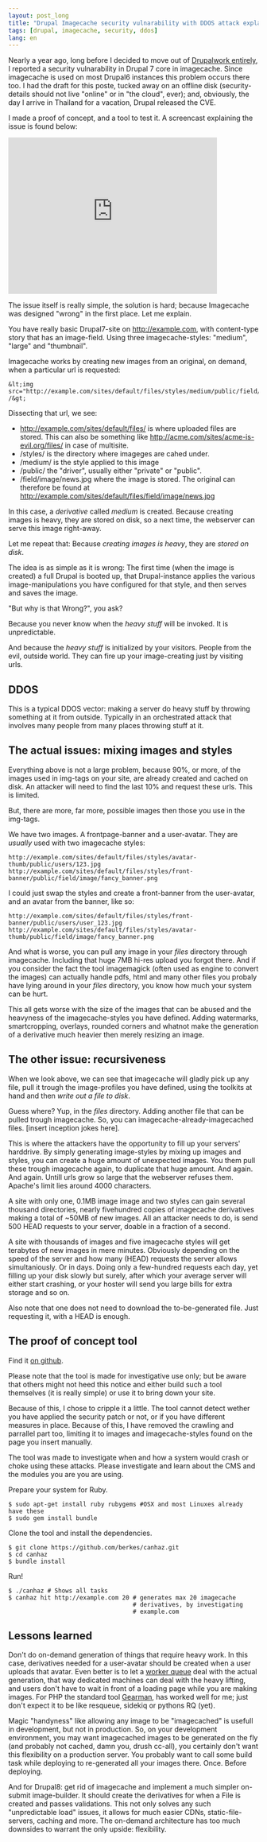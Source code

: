 ```yaml
---
layout: post_long
title: "Drupal Imagecache security vulnarability with DDOS attack explained"
tags: [drupal, imagecache, security, ddos]
lang: en
---
```


Nearly a year ago, long before I decided to move out of [Drupalwork
entirely](http://berk.es/2012/10/01/farewell-drupal/), I reported a security vulnarability in Drupal 7 core
in imagecache. Since imagecache is used on most Drupal6 instances this
problem occurs there too. I had the draft for this poste, tucked away on
an offline disk (security-details should not live "online" or in "the
cloud", ever); and, obviously, the day I arrive in Thailand for a
vacation, Drupal released the CVE.

I made a proof of concept, and a tool to test it. A screencast explaining the issue is found below:
<iframe width="420" height="315" src="http://www.youtube.com/embed/JP7Q4co0shk" frameborder="0" allowfullscreen></iframe>

The issue itself is really simple, the solution is hard; because
Imagecache was designed "wrong" in the first place. Let me explain.

You have really basic Drupal7-site on http://example.com, with content-type story that has an image-field. Using three
imagecache-styles: "medium", "large" and "thumbnail".

Imagecache works by creating new images from an original, on demand,
when a particular url is requested:

    &lt;img src="http://example.com/sites/default/files/styles/medium/public/field/image/news.jpg" /&gt;

Dissecting that url, we see:

* http://example.com/sites/default/files/ is where uploaded files are
  stored. This can also be something like http://acme.com/sites/acme-is-evil.org/files/ in case of multisite.
* /styles/ is the directory where imageges are cahed under.
* /medium/ is the style applied to this image
* /public/ the "driver", usually either "private" or "public".
* /field/image/news.jpg where the image is stored. The original can
  therefore be found at http://example.com/sites/default/files/field/image/news.jpg

In this case, a _derivative_ called _medium_ is created. Because creating images
is heavy, they are stored on disk, so a next time, the webserver can
serve this image right-away.

Let me repeat that: Because _creating images is heavy_, they are _stored
on disk_.

The idea is as simple as it is wrong: The first time (when the image is created) a full Drupal is booted up,
that Drupal-instance applies the various image-manipulations you have configured
for that style, and then serves and saves the image. 

"But why is that Wrong?", you ask?

Because you never know when the _heavy stuff_ will be invoked. It is
unpredictable.

And because the _heavy stuff_ is initialized by your visitors. People from
the evil, outside world. They can fire up your image-creating just by
visiting urls.

## DDOS

This is a typical DDOS vector: making a server do heavy stuff by
throwing something at it from outside. Typically in an orchestrated
attack that involves many people from many places throwing stuff at it.

## The actual issues: mixing images and styles

Everything above is not a large problem, because 90%, or more, of the
images used in img-tags on your site, are already created and cached on
disk. An attacker will need to find the last 10% and request these urls.
This is limited.

But, there are more, far more, possible images then those you use in the
img-tags.

We have two images. A frontpage-banner and a user-avatar. They are
_usually_ used with two imagecache styles:

    http://example.com/sites/default/files/styles/avatar-thumb/public/users/123.jpg
    http://example.com/sites/default/files/styles/front-banner/public/field/image/fancy_banner.png

I could just swap the styles and create a front-banner from the user-avatar,
and an avatar from the banner, like so:

    http://example.com/sites/default/files/styles/front-banner/public/users/user_123.jpg
    http://example.com/sites/default/files/styles/avatar-thumb/public/field/image/fancy_banner.png

And what is worse, you can pull any image in your _files_ directory through imagecache. Including that huge 7MB hi-res upload you forgot there. And if you consider the fact the tool imagemagick (often used as engine to convert the images) can actually handle pdfs, html and many other files you probaly have lying around in your _files_ directory, you know how much your system can be hurt.

This all gets worse with the size of the images that can be abused and
the heavyness of the imagecache-styles you have defined. Adding
watermarks, smartcropping, overlays, rounded corners and whatnot make
the generation of a derivative much heavier then merely resizing an image.

## The other issue: recursiveness

When we look above, we can see that imagecache will gladly pick up any
file, pull it trough the image-profiles you have defined, using the toolkits at hand and then _write out a file to disk_. 

Guess where? Yup, in the _files_ directory. Adding another file that can
be pulled trough imagecache. So, you can imagecache-already-imagecached
files. \[insert inception jokes here\].

This is where the attackers have the opportunity to fill up your
servers' harddrive. By simply generating image-styles by mixing up
images and styles, you can create a huge amount of unexpected images.
You them pull these trough imagecache again, to duplicate that huge
amount. And again. And again. Untill urls grow so large that the
webserver refuses them. Apache's limit lies around 4000 characters.

A site with only one, 0.1MB image image and two styles can gain several thousand
directories, nearly fivehundred copies of imagecache derivatives making
a total of ~50MB of new images. All an attacker needs to do, is send 500
HEAD requests to your server, doable in a fraction of a second.

A site with thousands of images and five imagecache styles will get
terabytes of new images in mere minutes. Obviously depending on the
speed of the server and how many (HEAD) requests the server allows simultaniously.
Or in days. Doing only a few-hundred requests each day, yet filling up
your disk slowly but surely, after which your average server will either
start crashing, or your hoster will send you large bills for extra
storage and so on.

Also note that one does not need to download the to-be-generated file. Just requesting it,
with a HEAD is enough.

## The proof of concept tool

Find it [on github](https://github.com/berkes/canhaz).

Please note that the tool is made for investigative use only; but be
aware that others might not heed this notice and either build such a
tool themselves (it is really simple) or use it to bring down your site.

Because of this, I chose to cripple it a little. The tool cannot detect wether you have applied the
security patch or not, or if you have different measures in place.
Because of this, I have removed the crawling and parrallel part too, limiting it to
images and imagecache-styles found on the page you insert manually.

The tool was made to investigate when and how a system would crash or
choke using these attacks. Please investigate and learn about the CMS
and the modules you are you are using.

Prepare your system for Ruby.

    $ sudo apt-get install ruby rubygems #OSX and most Linuxes already have these
    $ sudo gem install bundle

Clone the tool and install the dependencies.

    $ git clone https://github.com/berkes/canhaz.git
    $ cd canhaz
    $ bundle install

Run!

    $ ./canhaz # Shows all tasks
    $ canhaz hit http://example.com 20 # generates max 20 imagecache
                                       # derivatives, by investigating
                                       # example.com

## Lessons learned

Don't do on-demand generation of things that require heavy work. In this
case, derivatives needed for a user-avatar should be created when a user
uploads that avatar. Even better is to let a [worker queue](http://en.wikipedia.org/wiki/Thread_pool_pattern) deal with the actual generation, that way dedicated machines can deal with the heavy lifting,
and users don't have to wait in front of a loading page while you are
making images. For PHP the standard tool
[Gearman](http://www.php.net/manual/en/book.gearman.php), has worked
well for me; just don't expect it to be like resqueue, sidekiq or pythons RQ (yet).

Magic "handyness" like allowing any image to be "imagecached" is
usefull in development, but not in production. So, on your development
environment, you may want imagecached images to be generated on the fly (and probably not
cached, damn you, drush cc-all), you certainly don't want this
flexibility on a production server. You probably want to call some build
task while deploying to re-generated all your images there. Once. Before
deploying.

And for Drupal8: get rid of imagecache and implement a much simpler
on-submit image-builder. It should create the derivatives for when
a File is created and passes validations. This not only solves any such "unpredictable load"
issues, it allows for much easier CDNs, static-file-servers, caching and
more. The on-demand architecture has too much downsides to warrant the
only upside: flexibility.
